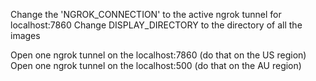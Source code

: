 
Change the 'NGROK_CONNECTION' to the active ngrok tunnel for localhost:7860
Change DISPLAY_DIRECTORY to the directory of all the images

Open one ngrok tunnel on the localhost:7860 (do that on the US region)
Open one ngrok tunnel on the localhost:500 (do that on the AU region)
